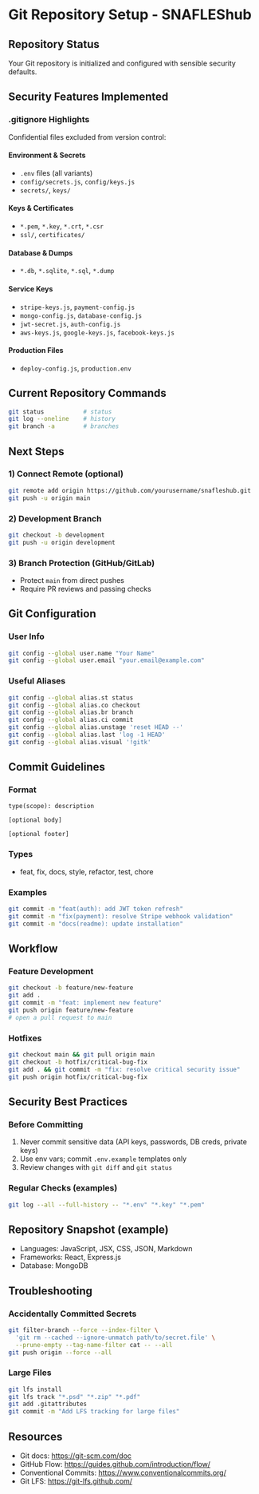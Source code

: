 # Git Repository Setup - SNAFLEShub

## Repository Status
Your Git repository is initialized and configured with sensible security defaults.

## Security Features Implemented

### .gitignore Highlights
Confidential files excluded from version control:

#### Environment & Secrets
- `.env` files (all variants)
- `config/secrets.js`, `config/keys.js`
- `secrets/`, `keys/`

#### Keys & Certificates
- `*.pem`, `*.key`, `*.crt`, `*.csr`
- `ssl/`, `certificates/`

#### Database & Dumps
- `*.db`, `*.sqlite`, `*.sql`, `*.dump`

#### Service Keys
- `stripe-keys.js`, `payment-config.js`
- `mongo-config.js`, `database-config.js`
- `jwt-secret.js`, `auth-config.js`
- `aws-keys.js`, `google-keys.js`, `facebook-keys.js`

#### Production Files
- `deploy-config.js`, `production.env`

## Current Repository Commands
```bash
git status           # status
git log --oneline    # history
git branch -a        # branches
```

## Next Steps

### 1) Connect Remote (optional)
```bash
git remote add origin https://github.com/yourusername/snafleshub.git
git push -u origin main
```

### 2) Development Branch
```bash
git checkout -b development
git push -u origin development
```

### 3) Branch Protection (GitHub/GitLab)
- Protect `main` from direct pushes
- Require PR reviews and passing checks

## Git Configuration

### User Info
```bash
git config --global user.name "Your Name"
git config --global user.email "your.email@example.com"
```

### Useful Aliases
```bash
git config --global alias.st status
git config --global alias.co checkout
git config --global alias.br branch
git config --global alias.ci commit
git config --global alias.unstage 'reset HEAD --'
git config --global alias.last 'log -1 HEAD'
git config --global alias.visual '!gitk'
```

## Commit Guidelines

### Format
```
type(scope): description

[optional body]

[optional footer]
```

### Types
- feat, fix, docs, style, refactor, test, chore

### Examples
```bash
git commit -m "feat(auth): add JWT token refresh"
git commit -m "fix(payment): resolve Stripe webhook validation"
git commit -m "docs(readme): update installation"
```

## Workflow

### Feature Development
```bash
git checkout -b feature/new-feature
git add .
git commit -m "feat: implement new feature"
git push origin feature/new-feature
# open a pull request to main
```

### Hotfixes
```bash
git checkout main && git pull origin main
git checkout -b hotfix/critical-bug-fix
git add . && git commit -m "fix: resolve critical security issue"
git push origin hotfix/critical-bug-fix
```

## Security Best Practices

### Before Committing
1) Never commit sensitive data (API keys, passwords, DB creds, private keys)
2) Use env vars; commit `.env.example` templates only
3) Review changes with `git diff` and `git status`

### Regular Checks (examples)
```bash
git log --all --full-history -- "*.env" "*.key" "*.pem"
```

## Repository Snapshot (example)
- Languages: JavaScript, JSX, CSS, JSON, Markdown
- Frameworks: React, Express.js
- Database: MongoDB

## Troubleshooting

### Accidentally Committed Secrets
```bash
git filter-branch --force --index-filter \
  'git rm --cached --ignore-unmatch path/to/secret.file' \
  --prune-empty --tag-name-filter cat -- --all
git push origin --force --all
```

### Large Files
```bash
git lfs install
git lfs track "*.psd" "*.zip" "*.pdf"
git add .gitattributes
git commit -m "Add LFS tracking for large files"
```

## Resources
- Git docs: https://git-scm.com/doc
- GitHub Flow: https://guides.github.com/introduction/flow/
- Conventional Commits: https://www.conventionalcommits.org/
- Git LFS: https://git-lfs.github.com/

